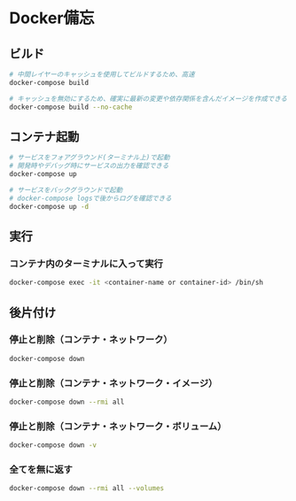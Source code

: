 # Docker備忘

## ビルド
```zsh
# 中間レイヤーのキャッシュを使用してビルドするため、高速
docker-compose build
```

```zsh
# キャッシュを無効にするため、確実に最新の変更や依存関係を含んだイメージを作成できる
docker-compose build --no-cache
```

## コンテナ起動
```zsh
# サービスをフォアグラウンド(ターミナル上)で起動
# 開発時やデバッグ時にサービスの出力を確認できる
docker-compose up
```

```zsh
# サービスをバックグラウンドで起動
# docker-compose logsで後からログを確認できる
docker-compose up -d
```

## 実行
### コンテナ内のターミナルに入って実行

```zsh
docker-compose exec -it <container-name or container-id> /bin/sh
```

## 後片付け
### 停止と削除（コンテナ・ネットワーク）
```zsh
docker-compose down
```


### 停止と削除（コンテナ・ネットワーク・イメージ）
```zsh
docker-compose down --rmi all
```

### 停止と削除（コンテナ・ネットワーク・ボリューム）
```zsh
docker-compose down -v
```

### 全てを無に返す
```zsh
docker-compose down --rmi all --volumes
```